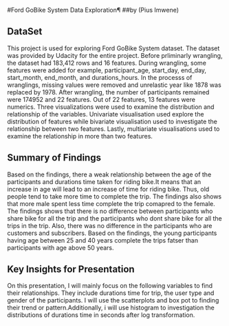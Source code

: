 #Ford GoBike System Data Exploration¶
##by (Pius Imwene)
## DataSet

This project is used for exploring Ford GoBike System dataset. The dataset was provided by Udacity for the entire project. Before prliminarly wrangling, the dataset had 183,412 rows and 16 features. During wrangling, some features were added for example, participant_age, start_day, end_day, start_month, end_month, and durations_hours. In the processs of wranglings, missing values were removed and unrelastic year like 1878  was replaced by 1978. After wrangling, the number of participants remained were 174952 and 22 features. Out of 22 features, 13 features were numerics. Three visualizations were used to examine the distribution and relationship of the variables. Univariate visualisation used explore the distribution of features while bivariate visualisation used to investigate the relationship between two features.  Lastly, multiariate visualisations used to examine the relationship in more than two features.
## Summary of Findings
Based on the findings, there a weak relationship between the age of the participants  and durations time taken for riding bike.It means that an increase in age will lead to an increase of time for riding bike. Thus, old people tend to take more time to complete the trip. The findings also shows that more male spent less time complete the trip comapred to the female. The findings shows that there is no difference between participants who share bike for all the trip and the participants who dont share bike for all the trips in the trip. Also, there was no difference in the participants who are customers and subscribers. Based on the findings, the young participants having age between 25 and 40 years complete the trips fatser than participants with age above 50 years.
## Key Insights for Presentation
On this presentation, I will mainly focus on the following variables to find their relationships. They include durations time for trip, the user type and gender of the participants. I will use the scatterplots and box pot to finding their trend or pattern.Additionally, i will use histogram to investigation the distributions of durations time in seconds after log transformation.
